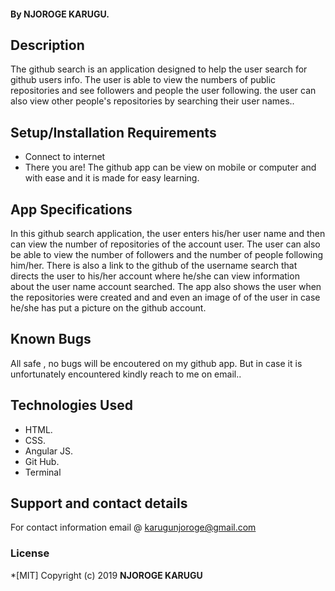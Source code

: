 #### By **NJOROGE KARUGU.**
## Description
The github search is an application designed to help the user search for github users info. The user is able to view the numbers of  public repositories and see followers and people the user following. the user can also view other people's repositories by searching their user names..
## Setup/Installation Requirements

* Connect to internet
* There you are!
The github app can be view on mobile or computer and with ease and it is made for easy learning.
## App Specifications
In this github search application, the user enters his/her user name and then can view the number of repositories of the account user. The user can also be able to view the number of followers and the number of people following him/her. There is also a link to the github of the username search that directs the user to his/her account where he/she can view information about the user name account searched.
The app also shows the user when the repositories were created and and even an image of of the user in case he/she has put a picture on the github account.
## Known Bugs
All safe , no bugs will be encoutered on my github app. But in case it is unfortunately encountered kindly reach to me on email..
## Technologies Used
* HTML.
* CSS.
* Angular JS.
* Git Hub.
* Terminal
## Support and contact details
For contact information email @ karugunjoroge@gmail.com
### License
*[MIT]
Copyright (c) 2019 **NJOROGE KARUGU**
